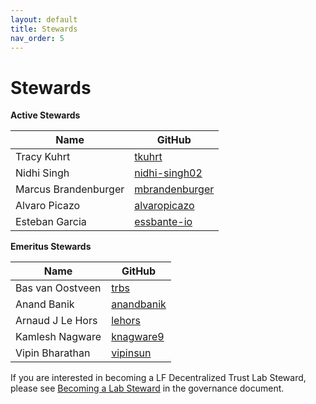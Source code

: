 ```yaml
---
layout: default
title: Stewards
nav_order: 5
---
```


Stewards
========

**Active Stewards**

| Name | GitHub |
|------|--------|
| Tracy Kuhrt | [tkuhrt][tkuhrt] |
| Nidhi Singh | [nidhi-singh02][nidhi-singh02] |
| Marcus Brandenburger | [mbrandenburger][mbrandenburger] |
| Alvaro Picazo | [alvaropicazo][alvaropicazo] |
| Esteban Garcia | [essbante-io][essbante-io] |

[tkuhrt]: https://github.com/tkuhrt
[nidhi-singh02]: https://github.com/nidhi-singh02
[mbrandenburger]: https://github.com/mbrandenburger
[alvaropicazo]: https://github.com/alvaropicazo
[essbante-io]: https://github.com/essbante-io

**Emeritus Stewards**

| Name | GitHub |
|------|--------|
| Bas van Oostveen | [trbs][trbs] |
| Anand Banik | [anandbanik][anandbanik] |
| Arnaud J Le Hors | [lehors][lehors] |
| Kamlesh Nagware | [knagware9][knagware9] |
| Vipin Bharathan | [vipinsun][vipinsun] |

[trbs]: https://github.com/trbs
[anandbanik]: https://github.com/anandbanik
[lehors]: https://github.com/lehors
[knagware9]: https://github.com/knagware9
[vipinsun]: https://github.com/vipinsun

If you are interested in becoming a LF Decentralized Trust Lab Steward, please see [Becoming a Lab Steward](./governance#becoming-a-lab-steward) in the governance document.
